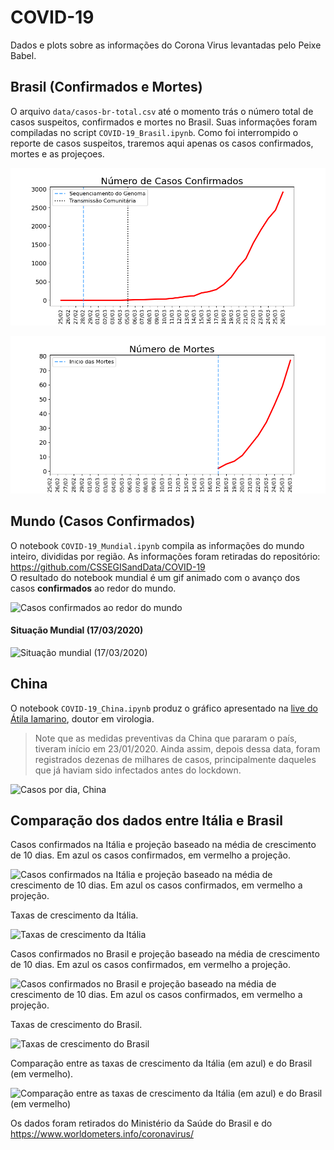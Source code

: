 # COVID-19
Dados e plots sobre as informações do Corona Virus levantadas pelo Peixe Babel.

## Brasil (Confirmados e Mortes) 
O arquivo ```data/casos-br-total.csv``` até o momento trás o número total de casos suspeitos, confirmados e mortes no Brasil. Suas informações foram compiladas no script ```COVID-19_Brasil.ipynb```. Como foi interrompido o reporte de casos suspeitos, traremos aqui apenas os casos confirmados, mortes e as projeçoes.

![Casos Confirmados no Brasil](/imagens/Confirmados-Total.png)

![Número de Mortes no Brasil](/imagens/Numero-Mortes-Brazil.png)

## Mundo (Casos Confirmados)
O notebook ```COVID-19_Mundial.ipynb``` compila as informações do mundo inteiro, divididas por região. As informações foram retiradas do repositório: https://github.com/CSSEGISandData/COVID-19 <br>
O resultado do notebook mundial é um gif animado com o avanço dos casos **confirmados** ao redor do mundo.

![Casos confirmados ao redor do mundo](/imagens/mundial-covid19.gif)

#### Situação Mundial (17/03/2020)
![Situação mundial (17/03/2020)](/imagens/mundial-valores-17-03.png)

## China

O notebook ```COVID-19_China.ipynb``` produz o gráfico apresentado na <a href="https://www.youtube.com/watch?v=7jHgS4yxS0A">live do Átila Iamarino</a>, doutor em virologia. 
> Note que as medidas preventivas da China que pararam o país, tiveram início em 23/01/2020. Ainda assim, depois dessa data, foram registrados dezenas de milhares de casos, principalmente daqueles que já haviam sido infectados antes do lockdown.

![Casos por dia, China](/imagens/data-covid19-china.gif)

## Comparação dos dados entre Itália e Brasil

Casos confirmados na Itália e projeção baseado na média de crescimento de 10 dias. Em azul os casos confirmados, em vermelho a projeção.

![Casos confirmados na Itália e projeção baseado na média de crescimento de 10 dias. Em azul os casos confirmados, em vermelho a projeção.](/imagens/covid-italia-projecao.png)

Taxas de crescimento da Itália.

![Taxas de crescimento da Itália](/imagens/crescimento-italia.png)

Casos confirmados no Brasil e projeção baseado na média de crescimento de 10 dias. Em azul os casos confirmados, em vermelho a projeção.

![Casos confirmados no Brasil e projeção baseado na média de crescimento de 10 dias. Em azul os casos confirmados, em vermelho a projeção.](/imagens/covid-brasil-projecao.png)

Taxas de crescimento do Brasil.

![Taxas de crescimento do Brasil](/imagens/crescimento-brasil.png)

Comparação entre as taxas de crescimento da Itália (em azul) e do Brasil (em vermelho).

![Comparação entre as taxas de crescimento da Itália (em azul) e do Brasil (em vermelho)](/imagens/crescimento-comparativo.png)

Os dados foram retirados do Ministério da Saúde do Brasil e do https://www.worldometers.info/coronavirus/
